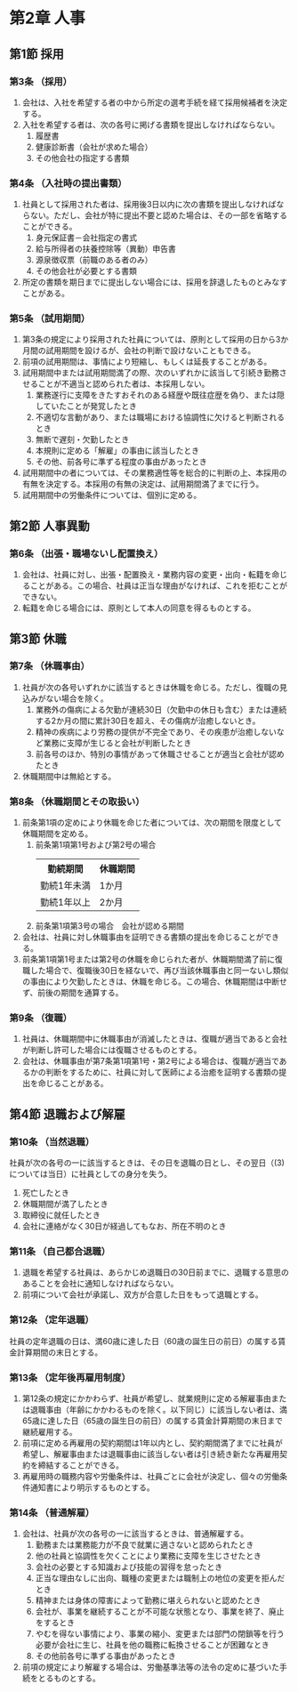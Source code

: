 # 第2章 人事

## 第1節 採用

### 第3条 （採用）

1. 会社は、入社を希望する者の中から所定の選考手続を経て採用候補者を決定する。
2. 入社を希望する者は、次の各号に掲げる書類を提出しなければならない。
    1. 履歴書
    2. 健康診断書（会社が求めた場合）
    3. その他会社の指定する書類

### 第4条 （入社時の提出書類）

1. 社員として採用された者は、採用後3日以内に次の書類を提出しなければならない。ただし、会社が特に提出不要と認めた場合は、その一部を省略することができる。
    1. 身元保証書－会社指定の書式
    2. 給与所得者の扶養控除等（異動）申告書
    3. 源泉徴収票（前職のある者のみ）
    4. その他会社が必要とする書類
2. 所定の書類を期日までに提出しない場合には、採用を辞退したものとみなすことがある。

### 第5条 （試用期間）

1. 第3条の規定により採用された社員については、原則として採用の日から3か月間の試用期間を設けるが、会社の判断で設けないこともできる。
2. 前項の試用期間は、事情により短縮し、もしくは延長することがある。
3. 試用期間中または試用期間満了の際、次のいずれかに該当して引続き勤務させることが不適当と認められた者は、本採用しない。
    1. 業務遂行に支障をきたすおそれのある経歴や既往症歴を偽り、または隠していたことが発覚したとき
    2. 不適切な言動があり、または職場における協調性に欠けると判断されるとき
    3. 無断で遅刻・欠勤したとき
    4. 本規則に定める「解雇」の事由に該当したとき
    5. その他、前各号に準ずる程度の事由があったとき
4. 試用期間中の者については、その業務適性等を総合的に判断の上、本採用の有無を決定する。本採用の有無の決定は、試用期間満了までに行う。
5. 試用期間中の労働条件については、個別に定める。

## 第2節 人事異動

### 第6条 （出張・職場ないし配置換え）

1. 会社は、社員に対し、出張・配置換え・業務内容の変更・出向・転籍を命じることがある。この場合、社員は正当な理由がなければ、これを拒むことができない。
2. 転籍を命じる場合には、原則として本人の同意を得るものとする。

## 第3節 休職

### 第7条 （休職事由）

1. 社員が次の各号いずれかに該当するときは休職を命じる。ただし、復職の見込みがない場合を除く。
    1. 業務外の傷病による欠勤が連続30日（欠勤中の休日も含む）または連続する2か月の間に累計30日を超え、その傷病が治癒しないとき。
    2. 精神の疾病により労務の提供が不完全であり、その疾患が治癒しないなど業務に支障が生じると会社が判断したとき
    3. 前各号のほか、特別の事情があって休職させることが適当と会社が認めたとき
2. 休職期間中は無給とする。

### 第8条 （休職期間とその取扱い）

1. 前条第1項の定めにより休職を命じた者については、次の期間を限度として休職期間を定める。
    1. 前条第1項第1号および第2号の場合
       <table>
         <tr><th>勤続期間</th><th>休職期間</th></tr>
         <tr><td>勤続1年未満</td><td>1か月</td></tr>
         <tr><td>勤続1年以上</td><td>2か月</td></tr>
       </table>
    2. 前条第1項第3号の場合　会社が認める期間
2. 会社は、社員に対し休職事由を証明できる書類の提出を命じることができる。
3. 前条第1項第1号または第2号の休職を命じられた者が、休職期間満了前に復職した場合で、復職後30日を経ないで、再び当該休職事由と同一ないし類似の事由により欠勤したときは、休職を命じる。この場合、休職期間は中断せず、前後の期間を通算する。

### 第9条 （復職）

1. 社員は、休職期間中に休職事由が消滅したときは、復職が適当であると会社が判断し許可した場合には復職させるものとする。
2. 会社は、休職事由が第7条第1項第1号・第2号による場合は、復職が適当であるかの判断をするために、社員に対して医師による治癒を証明する書類の提出を命じることがある。

## 第4節 退職および解雇

### 第10条  （当然退職）

社員が次の各号の一に該当するときは、その日を退職の日とし、その翌日（(3)については当日）に社員としての身分を失う。

1. 死亡したとき
2. 休職期間が満了したとき
3. 取締役に就任したとき
4. 会社に連絡がなく30日が経過してもなお、所在不明のとき

### 第11条  （自己都合退職）

1. 退職を希望する社員は、あらかじめ退職日の30日前までに、退職する意思のあることを会社に通知しなければならない。
2. 前項について会社が承諾し、双方が合意した日をもって退職とする。

### 第12条  （定年退職）

社員の定年退職の日は、満60歳に達した日（60歳の誕生日の前日）の属する賃金計算期間の末日とする。

### 第13条  （定年後再雇用制度）

1. 第12条の規定にかかわらず、社員が希望し、就業規則に定める解雇事由または退職事由（年齢にかかわるものを除く。以下同じ）に該当しない者は、満65歳に達した日（65歳の誕生日の前日）の属する賃金計算期間の末日まで継続雇用する。
2. 前項に定める再雇用の契約期間は1年以内とし、契約期間満了までに社員が希望し、解雇事由または退職事由に該当しない者は引き続き新たな再雇用契約を締結することができる。
3. 再雇用時の職務内容や労働条件は、社員ごとに会社が決定し、個々の労働条件通知書により明示するものとする。

### 第14条  （普通解雇）

1. 会社は、社員が次の各号の一に該当するときは、普通解雇する。
    1. 勤務または業務能力が不良で就業に適さないと認められたとき
    2. 他の社員と協調性を欠くことにより業務に支障を生じさせたとき
    3. 会社の必要とする知識および技能の習得を怠ったとき
    4. 正当な理由なしに出向、職種の変更または職制上の地位の変更を拒んだとき
    5. 精神または身体の障害によって勤務に堪えられないと認めたとき
    6. 会社が、事業を継続することが不可能な状態となり、事業を終了、廃止をするとき
    7. やむを得ない事情により、事業の縮小、変更または部門の閉鎖等を行う必要が会社に生じ、社員を他の職務に転換させることが困難なとき
    8. その他前各号に準ずる事由があったとき
2. 前項の規定により解雇する場合は、労働基準法等の法令の定めに基づいた手続をとるものとする。
